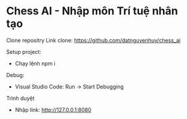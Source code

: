 # Chess AI - Nhập môn Trí tuệ nhân tạo

Clone repositry
Link clone: https://github.com/datnguyenhuy/chess_ai

Setup project:
- Chạy lệnh npm i

Debug:
- Visual Studio Code: Run -> Start Debugging

Trình duyệt 
- Nhập link: http://127.0.0.1:8080